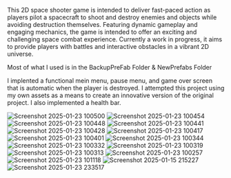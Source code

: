 This 2D space shooter game is intended to deliver fast-paced action as players pilot a spacecraft to shoot and destroy enemies and objects while avoiding destruction themselves. Featuring dynamic gameplay and engaging mechanics, the game is intended to offer an exciting and challenging space combat experience. Currently a work in progress, it aims to provide players with  battles and interactive obstacles in a vibrant 2D universe.

Most of what I used is in the BackupPreFab Folder & NewPrefabs Folder

I implented a functional mein menu, pause menu, and game over screen that is automatic when the player is destroyed. I attempted this project using my own assets as a means to create an innovative version of the original project. I also implemented a health bar.

![Screenshot 2025-01-23 100500](https://github.com/user-attachments/assets/a11eaa70-2f89-41b1-ae0e-757e919b8af7)
![Screenshot 2025-01-23 100454](https://github.com/user-attachments/assets/4d249f4b-8e9d-4fee-820b-5fe7855a0839)
![Screenshot 2025-01-23 100448](https://github.com/user-attachments/assets/34e5fec3-cccf-46f5-8291-d3dfc5c9d8ca)
![Screenshot 2025-01-23 100441](https://github.com/user-attachments/assets/c6c07411-2dca-4852-967e-1dc551e53437)
![Screenshot 2025-01-23 100428](https://github.com/user-attachments/assets/dd093349-80eb-4bd1-8439-e0cac163ebbf)
![Screenshot 2025-01-23 100417](https://github.com/user-attachments/assets/26ca97f6-4ad9-4453-b99c-76abc8b4dbe9)
![Screenshot 2025-01-23 100401](https://github.com/user-attachments/assets/ab3a268b-938d-449c-9ef4-30125d50a8a0)
![Screenshot 2025-01-23 100344](https://github.com/user-attachments/assets/ae1a5e84-6ee1-472f-9b3a-f897f205d1b7)
![Screenshot 2025-01-23 100332](https://github.com/user-attachments/assets/d34dd02a-1efb-48d9-a2f6-c711a5e5fee8)
![Screenshot 2025-01-23 100319](https://github.com/user-attachments/assets/73a47c5f-dd13-4fa7-8e3b-e7f0965f0504)
![Screenshot 2025-01-23 100313](https://github.com/user-attachments/assets/cb382e3d-99da-4e5e-8fbc-6e8d2c076326)
![Screenshot 2025-01-23 100257](https://github.com/user-attachments/assets/7a3329b3-b0e5-47a6-91c8-d2622cd9c1aa)
![Screenshot 2025-01-23 101118](https://github.com/user-attachments/assets/75dd8ae0-e78d-4771-9b9a-021167106712)
![Screenshot 2025-01-15 215227](https://github.com/user-attachments/assets/a60cc1e8-f8a4-4392-ac2c-81e4d12844ca)
![Screenshot 2025-01-23 233517](https://github.com/user-attachments/assets/31ba5d93-d8b2-454a-ac9c-31a7a2296a96)
